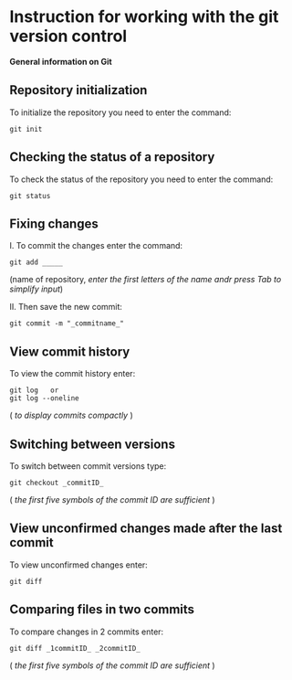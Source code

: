 # **Instruction for working with the git version control**

**General information on Git**

## Repository initialization
To initialize the repository you need to enter the command: 
   
    git init
    

## Checking the status of a repository
To check the status of the repository you need to enter the command: 

    git status

## Fixing changes
I. To commit the changes enter the command: 

    git add _____
 (name of repository, *enter the first letters of the name andr press Tab to simplify input*)

II. Then save the new commit:

    git commit -m "_commitname_" 
 
## View commit history
To view the commit history enter:

    git log   or  
    git log --oneline 
 ( *to display commits compactly* )

## Switching between versions
 To switch  between commit versions type:

    git checkout _commitID_ 
( *the first five symbols of the commit ID are sufficient* )

## View unconfirmed changes made after the last commit
To view unconfirmed changes enter:

    git diff

## Comparing files in two commits
To compare changes in 2 commits enter:

    git diff _1commitID_ _2commitID_
( *the first five symbols of the commit ID are sufficient* )
